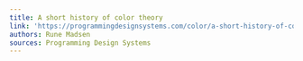 ```yaml
---
title: A short history of color theory
link: 'https://programmingdesignsystems.com/color/a-short-history-of-color-theory/'
authors: Rune Madsen
sources: Programming Design Systems
---
```


